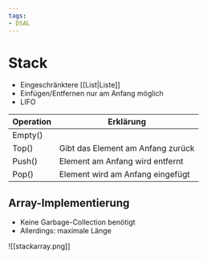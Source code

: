 ```yaml
---
tags:
- DSAL
---
```

# Stack
- Eingeschränktere [[List|Liste]]
- Einfügen/Entfernen nur am Anfang möglich
- LIFO

| Operation | Erklärung                         |
| --------- | --------------------------------- |
| Empty()   |                                   |
| Top()     | Gibt das Element am Anfang zurück |
| Push()    | Element am Anfang wird entfernt   |
| Pop()     | Element wird am Anfang eingefügt  |          |                                   |

## Array-Implementierung
- Keine Garbage-Collection benötigt
- Allerdings: maximale Länge

![[stackarray.png]]